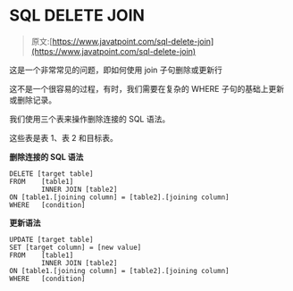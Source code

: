 # SQL DELETE JOIN

> 原文:[https://www.javatpoint.com/sql-delete-join](https://www.javatpoint.com/sql-delete-join)

这是一个非常常见的问题，即如何使用 join 子句删除或更新行

这不是一个很容易的过程，有时，我们需要在复杂的 WHERE 子句的基础上更新或删除记录。

我们使用三个表来操作删除连接的 SQL 语法。

这些表是表 1、表 2 和目标表。

**删除连接的 SQL 语法**

```
DELETE [target table]
FROM    [table1]
        INNER JOIN [table2]
ON [table1.[joining column] = [table2].[joining column]
WHERE   [condition]

```

**更新语法**

```
UPDATE [target table]
SET [target column] = [new value]
FROM    [table1]
        INNER JOIN [table2]
ON [table1.[joining column] = [table2].[joining column]
WHERE   [condition]

```